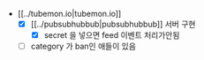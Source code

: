 - [[../tubemon.io|tubemon.io]]
  - [X] [[../pubsubhubbub|pubsubhubbub]] 서버 구현
    - [X] secret 을 넣으면 feed 이벤트 처리가안됨
  - [ ] category 가 ban인 애들이 있음
